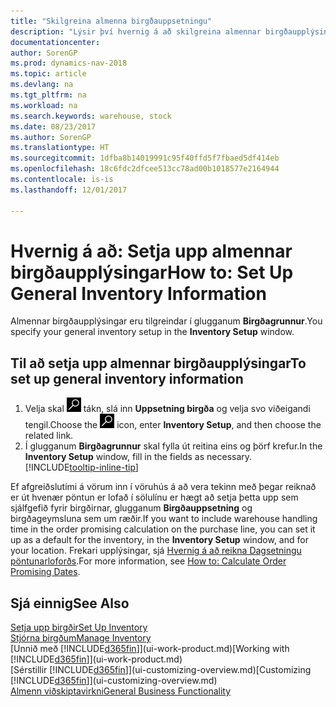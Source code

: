 ```yaml
---
title: "Skilgreina almenna birgðauppsetningu"
description: "Lýsir því hvernig á að skilgreina almennar birgðaupplýsingar svo sem númeraraðir og birgðir svo til dæmis sé hægt að stjórna vöruhúsi og birgðum."
documentationcenter: 
author: SorenGP
ms.prod: dynamics-nav-2018
ms.topic: article
ms.devlang: na
ms.tgt_pltfrm: na
ms.workload: na
ms.search.keywords: warehouse, stock
ms.date: 08/23/2017
ms.author: SorenGP
ms.translationtype: HT
ms.sourcegitcommit: 1dfba8b14019991c95f40ffd5f7fbaed5df414eb
ms.openlocfilehash: 18c6fdc2dfcee513cc78ad00b1018577e2164944
ms.contentlocale: is-is
ms.lasthandoff: 12/01/2017

---
```

# <a name="how-to-set-up-general-inventory-information"></a><span data-ttu-id="9522f-103">Hvernig á að: Setja upp almennar birgðaupplýsingar</span><span class="sxs-lookup"><span data-stu-id="9522f-103">How to: Set Up General Inventory Information</span></span>
<span data-ttu-id="9522f-104">Almennar birgðaupplýsingar eru tilgreindar í glugganum **Birgðagrunnur**.</span><span class="sxs-lookup"><span data-stu-id="9522f-104">You specify your general inventory setup in the **Inventory Setup** window.</span></span>

## <a name="to-set-up-general-inventory-information"></a><span data-ttu-id="9522f-105">Til að setja upp almennar birgðaupplýsingar</span><span class="sxs-lookup"><span data-stu-id="9522f-105">To set up general inventory information</span></span>
1. <span data-ttu-id="9522f-106">Velja skal ![Leit að síðu eða skýrslu](media/ui-search/search_small.png "Leit að síðu eða skýrslu táknið") tákn, slá inn **Uppsetning birgða** og velja svo viðeigandi tengil.</span><span class="sxs-lookup"><span data-stu-id="9522f-106">Choose the ![Search for Page or Report](media/ui-search/search_small.png "Search for Page or Report icon") icon, enter **Inventory Setup**, and then choose the related link.</span></span>
2. <span data-ttu-id="9522f-107">Í glugganum **Birgðagrunnur** skal fylla út reitina eins og þörf krefur.</span><span class="sxs-lookup"><span data-stu-id="9522f-107">In the **Inventory Setup** window, fill in the fields as necessary.</span></span> [!INCLUDE[tooltip-inline-tip](includes/tooltip-inline-tip_md.md)]

<span data-ttu-id="9522f-108">Ef afgreiðslutími á vörum inn í vöruhús á að vera tekinn með þegar reiknað er út hvenær pöntun er lofað í sölulínu er hægt að setja þetta upp sem sjálfgefið fyrir birgðirnar, glugganum **Birgðauppsetning** og birgðageymsluna sem um ræðir.</span><span class="sxs-lookup"><span data-stu-id="9522f-108">If you want to include warehouse handling time in the order promising calculation on the purchase line, you can set it up as a default for the inventory, in the **Inventory Setup** window, and for your location.</span></span> <span data-ttu-id="9522f-109">Frekari upplýsingar, sjá [Hvernig á að reikna Dagsetningu pöntunarloforðs](sales-how-to-calculate-order-promising-dates.md).</span><span class="sxs-lookup"><span data-stu-id="9522f-109">For more information, see [How to: Calculate Order Promising Dates](sales-how-to-calculate-order-promising-dates.md).</span></span>  

## <a name="see-also"></a><span data-ttu-id="9522f-110">Sjá einnig</span><span class="sxs-lookup"><span data-stu-id="9522f-110">See Also</span></span>
[<span data-ttu-id="9522f-111">Setja upp birgðir</span><span class="sxs-lookup"><span data-stu-id="9522f-111">Set Up Inventory</span></span>](inventory-setup-inventory.md)  
[<span data-ttu-id="9522f-112">Stjórna birgðum</span><span class="sxs-lookup"><span data-stu-id="9522f-112">Manage Inventory</span></span>](inventory-manage-inventory.md)  
<span data-ttu-id="9522f-113">[Unnið með [!INCLUDE[d365fin](includes/d365fin_md.md)]](ui-work-product.md)</span><span class="sxs-lookup"><span data-stu-id="9522f-113">[Working with [!INCLUDE[d365fin](includes/d365fin_md.md)]](ui-work-product.md)</span></span>  
<span data-ttu-id="9522f-114">[Sérstillir [!INCLUDE[d365fin](includes/d365fin_md.md)]](ui-customizing-overview.md)</span><span class="sxs-lookup"><span data-stu-id="9522f-114">[Customizing [!INCLUDE[d365fin](includes/d365fin_md.md)]](ui-customizing-overview.md)</span></span>  
[<span data-ttu-id="9522f-115">Almenn viðskiptavirkni</span><span class="sxs-lookup"><span data-stu-id="9522f-115">General Business Functionality</span></span>](ui-across-business-areas.md)


